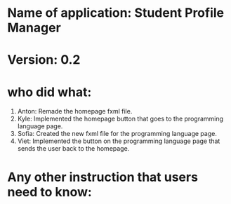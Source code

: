 # Name of application: Student Profile Manager
# Version: 0.2

# who did what:
1. Anton: Remade the homepage fxml file.
2. Kyle: Implemented the homepage button that goes to the programming language page.
3. Sofia: Created the new fxml file for the programming language page.
4. Viet: Implemented the button on the programming language page that sends the user back to the homepage.


# Any other instruction that users need to know:



